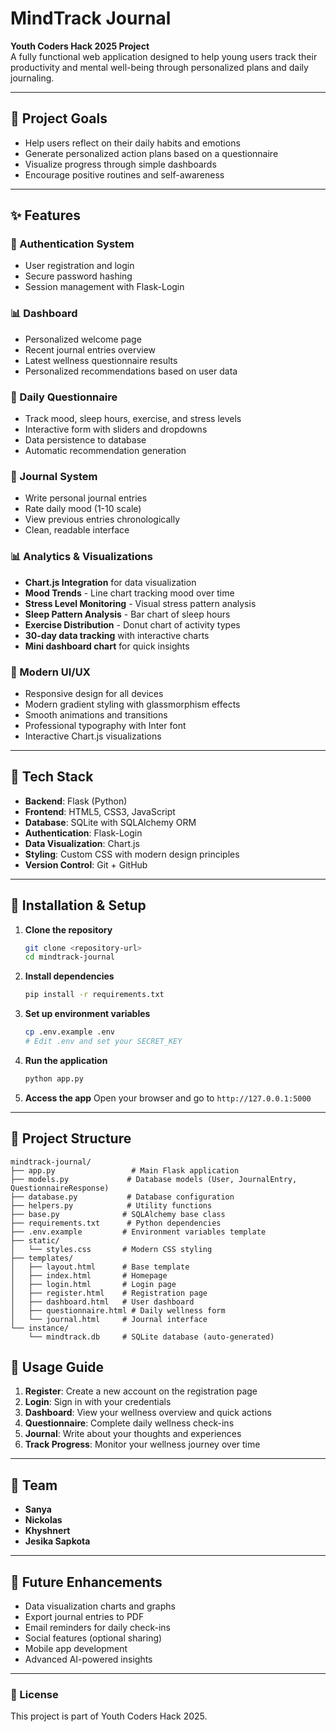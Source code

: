 # MindTrack Journal

**Youth Coders Hack 2025 Project**  
A fully functional web application designed to help young users track their productivity and mental well-being through personalized plans and daily journaling.

---

## 🧠 Project Goals

- Help users reflect on their daily habits and emotions
- Generate personalized action plans based on a questionnaire
- Visualize progress through simple dashboards
- Encourage positive routines and self-awareness

---

## ✨ Features

### 🔐 Authentication System
- User registration and login
- Secure password hashing
- Session management with Flask-Login

### 📊 Dashboard
- Personalized welcome page
- Recent journal entries overview
- Latest wellness questionnaire results
- Personalized recommendations based on user data

### 📝 Daily Questionnaire
- Track mood, sleep hours, exercise, and stress levels
- Interactive form with sliders and dropdowns
- Data persistence to database
- Automatic recommendation generation

### 📖 Journal System
- Write personal journal entries
- Rate daily mood (1-10 scale)
- View previous entries chronologically
- Clean, readable interface

### 📊 Analytics & Visualizations
- **Chart.js Integration** for data visualization
- **Mood Trends** - Line chart tracking mood over time
- **Stress Level Monitoring** - Visual stress pattern analysis
- **Sleep Pattern Analysis** - Bar chart of sleep hours
- **Exercise Distribution** - Donut chart of activity types
- **30-day data tracking** with interactive charts
- **Mini dashboard chart** for quick insights

### 🎨 Modern UI/UX
- Responsive design for all devices
- Modern gradient styling with glassmorphism effects
- Smooth animations and transitions
- Professional typography with Inter font
- Interactive Chart.js visualizations

---

## 🧱 Tech Stack

- **Backend**: Flask (Python)
- **Frontend**: HTML5, CSS3, JavaScript
- **Database**: SQLite with SQLAlchemy ORM
- **Authentication**: Flask-Login
- **Data Visualization**: Chart.js
- **Styling**: Custom CSS with modern design principles
- **Version Control**: Git + GitHub

---

## 🚀 Installation & Setup

1. **Clone the repository**
   ```bash
   git clone <repository-url>
   cd mindtrack-journal
   ```

2. **Install dependencies**
   ```bash
   pip install -r requirements.txt
   ```

3. **Set up environment variables**
   ```bash
   cp .env.example .env
   # Edit .env and set your SECRET_KEY
   ```

4. **Run the application**
   ```bash
   python app.py
   ```

5. **Access the app**
   Open your browser and go to `http://127.0.0.1:5000`

---

## 📁 Project Structure

```
mindtrack-journal/
├── app.py                 # Main Flask application
├── models.py             # Database models (User, JournalEntry, QuestionnaireResponse)
├── database.py           # Database configuration
├── helpers.py            # Utility functions
├── base.py              # SQLAlchemy base class
├── requirements.txt      # Python dependencies
├── .env.example         # Environment variables template
├── static/
│   └── styles.css       # Modern CSS styling
├── templates/
│   ├── layout.html      # Base template
│   ├── index.html       # Homepage
│   ├── login.html       # Login page
│   ├── register.html    # Registration page
│   ├── dashboard.html   # User dashboard
│   ├── questionnaire.html # Daily wellness form
│   └── journal.html     # Journal interface
└── instance/
    └── mindtrack.db     # SQLite database (auto-generated)
```

## 🎯 Usage Guide

1. **Register**: Create a new account on the registration page
2. **Login**: Sign in with your credentials
3. **Dashboard**: View your wellness overview and quick actions
4. **Questionnaire**: Complete daily wellness check-ins
5. **Journal**: Write about your thoughts and experiences
6. **Track Progress**: Monitor your wellness journey over time

---

## 👥 Team

- **Sanya**
- **Nickolas**
- **Khyshnert**
- **Jesika Sapkota** 

---

## 🚀 Future Enhancements

- Data visualization charts and graphs
- Export journal entries to PDF
- Email reminders for daily check-ins
- Social features (optional sharing)
- Mobile app development
- Advanced AI-powered insights

---

### 📝 License

This project is part of Youth Coders Hack 2025.


